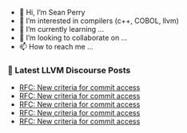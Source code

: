 - 👋 Hi, I’m Sean Perry
- 👀 I’m interested in compilers (c++, COBOL, llvm)
- 🌱 I’m currently learning ...
- 💞️ I’m looking to collaborate on ...
- 📫 How to reach me ...

<!---
s66perry/s66perry is a ✨ special ✨ repository because its `README.md` (this file) appears on your GitHub profile.
You can click the Preview link to take a look at your changes.
--->
### 📕 Latest LLVM Discourse Posts

<!-- DISCOURSE-LLVM:START -->
- [RFC: New criteria for commit access](https://discourse.llvm.org/t/rfc-new-criteria-for-commit-access/76290?page=8#post_141)
- [RFC: New criteria for commit access](https://discourse.llvm.org/t/rfc-new-criteria-for-commit-access/76290?page=7#post_140)
- [RFC: New criteria for commit access](https://discourse.llvm.org/t/rfc-new-criteria-for-commit-access/76290?page=7#post_139)
- [RFC: New criteria for commit access](https://discourse.llvm.org/t/rfc-new-criteria-for-commit-access/76290?page=7#post_138)
- [RFC: New criteria for commit access](https://discourse.llvm.org/t/rfc-new-criteria-for-commit-access/76290?page=7#post_137)
<!-- DISCOURSE-LLVM:END -->
